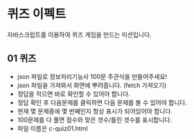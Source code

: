 # 퀴즈 이펙트
자바스크립트를 이용하여 퀴즈 게임을 만드는 미션입니다.

## 01 퀴즈
- json 파일로 정보처리기능사 100문 주관식을 만들어주세요!
- json 파일을 가져와서 화면에 뿌려줍니다. (fetch 가져오기)
- 정답을 적으면 바로 확인할 수 있어야 합니다.
- 정답 확인 후 다음문제를 클릭하면 다음 문제를 볼 수 있어야 합니다.
- 현재 몇 문제중에 몇 번째인지 항상 표시가 되어있어야 합니다.
- 100문제를 다 풀면 점수와 맞은 갯수/틀린 갯수를 표시합니다.
- 파일 이름은 c-quiz01.html
